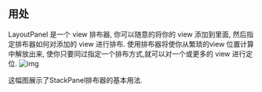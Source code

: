 ## 用处
LayoutPanel 是一个 view 排布器, 你可以随意的将你的 view 添加到里面, 然后指定排布器如何对添加的 view 进行排布.
使用排布器将使你从繁琐的view 位置计算中解放出来, 使你只要同过指定一个排布方式,就可以对一个或更多的 view 进行定位.
![img](http://farm4.staticflickr.com/3672/9697368433_98acd4e372.jpg)

这幅图展示了StackPanel排布器的基本用法.
